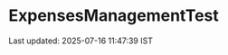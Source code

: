 # ExpensesManagementTest
























































































Last updated: 2025-07-16 11:47:39 IST
